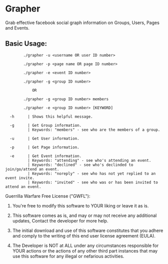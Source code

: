 Grapher
=======

Grab effective facebook social graph information on Groups, Users, Pages and Events.

Basic Usage:
------------

            ./grapher -u <username OR user ID number>
            
            ./grapher -p <page name OR page ID number>
            
            ./grapher -e <event ID number>
            
            ./grapher -g <group ID number> 
            	
            	OR
           
            ./grapher -g <group ID number> members
            
            ./grapher -e <group ID number> [KEYWORD]
            
      -h      | Shows this helpful message.
        
      -g      | Get Group information.
      	      | Keywords: "members" - see who are the members of a group.
      
      -u      | Get User information.
      
      -p      | Get Page information.
      
      -e      | Get Event information.
              | Keywords: "attending" - see who's attending an event.
              | Keywords: "declined" - see who's declinded to join/go/attend an event.
              | Keywords: "noreply" - see who has not yet replied to an event invite.
              | Keywords: "invited" - see who was or has been invited to attend an event.

Guerrilla Warfare Free License ("GWFL"):

1. You're free to modify this software to YOUR liking or leave it as is.

2. This software comes as is, and may or may not receive any additional updates, Contact the developer for more help.

3. The initial download and use of this software constitutes that you adhere and comply to the writing of this end user license agreement (EULA).

4. The Developer is NOT at ALL under any circumstances responsible for YOUR actions or the actions of any other third part instances that may use this software for any illegal or nefarious activities.
